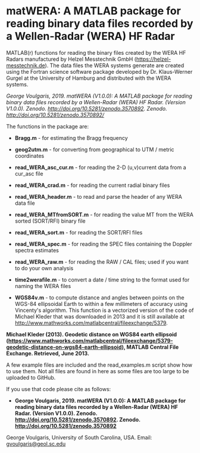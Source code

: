 # matWERA: A MATLAB package for reading binary data files recorded by a Wellen-Radar (WERA) HF Radar

MATLAB(r) functions for reading the binary files created by the WERA HF Radars manufactured by Helzel Messtechnik GmbH (https://helzel-messtechnik.de). The data files the WERA systems generate are created using the Fortran science software package developed by Dr. Klaus-Werner Gurgel at the University of Hamburg and distributed with the WERA systems.

*George Voulgaris, 2019. matWERA (V1.0.0): A MATLAB package for reading binary data files recorded by a Wellen-Radar (WERA) HF Radar. (Version V1.0.0). Zenodo. http://doi.org/10.5281/zenodo.3570892. Zenodo. http://doi.org/10.5281/zenodo.3570892/*

The functions in the package are:

 - **Bragg.m**                  - for estimating the Bragg frequency
 
 - **geog2utm.m**               - for converting from geographical to UTM / metric coordinates
 
 - **read_WERA_asc_cur.m**      - for reading the 2-D (u,v)current data from a cur_asc file
 
 - **read_WERA_crad.m**         - for reading the current radial binary files
 
 - **read_WERA_header.m**       - to read and parse the header of any WERA data file
 
 - **read_WERA_MTfromSORT.m**   - for reading the value MT from the WERA sorted (SORT/RFI) binary file
 
 - **read_WERA_sort.m**         - for reading the SORT/RFI files
 
 - **read_WERA_spec.m**         - for reading the SPEC files containing the Doppler spectra estimates
 
 - **read_WERA_raw.m**           - for reading the RAW / CAL files; used if you want to do your own analysis
 
 - **time2werafile.m**          - to convert a date / time string to the format used for naming the WERA files
 
 - **WGS84v.m**                 - to compute distance and angles between points on the WGS-84 ellipsoidal Earth to within a few millimeters of accuracy using Vincenty's algorithm. This function is a vectorized version of the code of Michael Kleder that was downloaded in 2013 and it is  still available at http://www.mathworks.com/matlabcentral/fileexchange/5379.
  
**Michael Kleder (2013). Geodetic distance on WGS84 earth ellipsoid (https://www.mathworks.com/matlabcentral/fileexchange/5379-geodetic-distance-on-wgs84-earth-ellipsoid), MATLAB Central File Exchange. Retrieved, June 2013.**

A few example files are included and the read_examples.m script show how to use them. Not all files are found in here as some files are too large to be uploaded to GitHub.

If you use that code please cite as follows: 

- **George Voulgaris, 2019. matWERA (V1.0.0): A MATLAB package for reading binary data files recorded by a Wellen-Radar (WERA) HF Radar. (Version V1.0.0). Zenodo. http://doi.org/10.5281/zenodo.3570892. Zenodo. http://doi.org/10.5281/zenodo.3570892**

George Voulgaris, University of South Carolina, USA.
Email: gvoulgaris@geol.sc.edu

